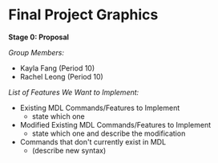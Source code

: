 # Final Project Graphics

**Stage 0: Proposal**

*Group Members:*
* Kayla Fang (Period 10)
* Rachel Leong (Period 10)

*List of Features We Want to Implement:*
* Existing MDL Commands/Features to Implement
  * state which one
* Modified Existing MDL Commands/Features to Implement
  * state which one and describe the modification
* Commands that don't currently exist in MDL 
  * (describe new syntax)
